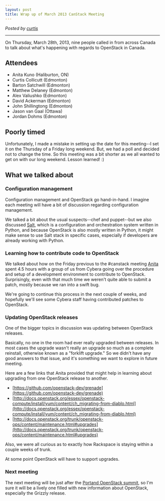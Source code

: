 ```yaml
---
layout: post
title: Wrap up of March 2013 CanStack Meeting
---
```

*Posted by [curtis](http://serverascode.com)*

*****


On Thursday, March 28th, 2013, nine people called in from across Canada to talk about what's happening with regards to OpenStack in Canada.

## Attendees

* Anita Kuno (Haliburton, ON)
* Curtis Collicutt (Edmonton)
* Barton Satchwill (Edmonton)
* Matthew Delaney (Edmonton)
* Alex Valiushko (Edmonton)
* David Ackerman (Edmonton)
* John Shillingtong (Edmonton)
* Jason van Gaal (Ottawa)
* Jordan Dohms (Edmonton)

## Poorly timed

Unfortunately, I made a mistake in setting up the date for this meeting--I set it on the Thursday of a Friday long weekend. But, we had a poll and decided not to change the time. So this meeting was a bit shorter as we all wanted to get on with our long weekend. Lesson learned! :)

## What we talked about

### Configuration management

Configuration management and OpenStack go hand-in-hand. I imagine each meeting will have a bit of discussion regarding configuration management.

We talked a bit about the usual suspects--chef and puppet--but we also discussed [Salt](http://saltstack.com/), which is a configuration and orchestration system written in Python, and because OpenStack is also mostly written in Python, it might make sense to use Salt stack in specific cases, especially if developers are already working with Python.

### Learning how to contribute code to OpenStack

We talked about how on the Friday previous to the #canstack meeting [Anita](https://twitter.com/anteaya) spent 4.5 hours with a group of us from Cybera going over the procedure and setup of a development environment to contribute to OpenStack. Surprisingly, even with that much time we weren't quite able to submit a patch, mostly because we ran into a swift bug.

We're going to continue this process in the next couple of weeks, and hopefully we'll see some Cybera staff having contributed patches to OpenStack.

### Updating OpenStack releases

One of the bigger topics in discussion was updating between OpenStack releases. 

Basically, no one in the room had ever really upgraded between releases. In most cases the upgrade wasn't really an upgrade so much as a complete reinstall, otherwise known as a "forklift upgrade." So we didn't have any good answers to that issue, and it's something we want to explore in future meeting.

Here are a few links that Anita provided that might help in learning about upgrading from one OpenStack release to another.

* [https://github.com/openstack-dev/grenade](https://github.com/openstack-dev/grenade)
* [http://docs.openstack.org/essex/openstack-compute/install/yum/content/ch_migrating-from-diablo.html](http://docs.openstack.org/essex/openstack-compute/install/yum/content/ch_migrating-from-diablo.html)
*  [http://docs.openstack.org/trunk/openstack-ops/content/maintenance.html#upgrades](http://docs.openstack.org/trunk/openstack-ops/content/maintenance.html#upgrades)

Also, we were all curious as to exactly how Rackspace is staying within a couple weeks of trunk.

At some point OpenStack will have to support upgrades.

### Next meeting

The next meeting will be just after the [Portand OpenStack summit](http://www.openstack.org/summit/portland-2013/), so I'm sure it will be a lively one filled with new information about OpenStack, especially the Grizzly release. 
